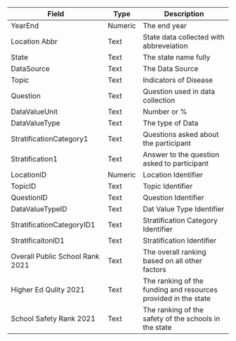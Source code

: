 | Field | Type | Description |
|---------------|---------|---------------------------------|
| YearEnd | Numeric | The end year|
| Location Abbr | Text | State data collected with abbreveiation |
| State | Text | The state name fully |
| DataSource | Text | The Data Source |
| Topic | Text | Indicators of Disease |
| Question | Text | Question used in data collection |
| DataValueUnit | Text | Number or % |
| DataValueType | Text | The type of Data |
| StratificationCategory1 | Text | Questions asked about the participant |
| Stratification1 | Text | Answer to the question asked to participant |
| LocationID | Numeric | Location Identifier |
| TopicID | Text | Topic Identifier |
| QuestionID | Text | Question Identifier |
| DataValueTypeID | Text | Dat Value Type Identifier |
| StratificationCategoryID1 | Text | Stratification Category Identifier |
| StratificaitonID1 | Text | Stratification Identifier |
| Overall Public School Rank 2021 | Text | The overall ranking based on all other factors|
| Higher Ed Qulity 2021 | Text | The ranking of the funding and resources provided in the state |
| School Safety Rank 2021 | Text | The ranking of the safety of the schools in the state |
